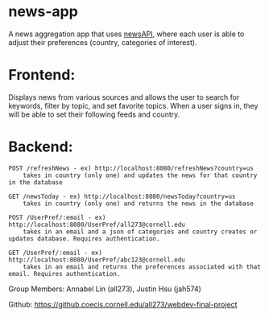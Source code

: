 # news-app

A news aggregation app that uses [newsAPI](https://newsapi.org/), where each user is able to adjust their preferences (country, categories of interest). 

# Frontend: 
Displays news from various sources and allows the user to search for keywords, filter by topic, and set favorite topics. When a user signs in, they will be able to set their following feeds and country.
# Backend: 
    POST /refreshNews - ex) http://localhost:8080/refreshNews?country=us
        takes in country (only one) and updates the news for that country in the database
        
    GET /newsToday - ex) http://localhost:8080/newsToday?country=us
        takes in country (only one) and returns the news in the database
       
    POST /UserPref/:email - ex) http://localhost:8080/UserPref/all273@cornell.edu
        takes in an email and a json of categories and country creates or updates database. Requires authentication. 
        
    GET /UserPref/:email - ex) http://localhost:8080/UserPref/abc123@cornell.edu
        takes in an email and returns the preferences associated with that email. Requires authentication. 
     
 
Group Members: Annabel Lin (all273), Justin Hsu (jah574)

Github: https://github.coecis.cornell.edu/all273/webdev-final-project

